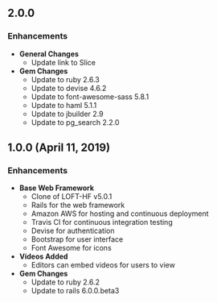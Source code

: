 ## 2.0.0

### Enhancements
- **General Changes**
  - Update link to Slice
- **Gem Changes**
  - Update to ruby 2.6.3
  - Update to devise 4.6.2
  - Update to font-awesome-sass 5.8.1
  - Update to haml 5.1.1
  - Update to jbuilder 2.9
  - Update to pg_search 2.2.0

## 1.0.0 (April 11, 2019)

### Enhancements
- **Base Web Framework**
  - Clone of LOFT-HF v5.0.1
  - Rails for the web framework
  - Amazon AWS for hosting and continuous deployment
  - Travis CI for continuous integration testing
  - Devise for authentication
  - Bootstrap for user interface
  - Font Awesome for icons
- **Videos Added**
  - Editors can embed videos for users to view
- **Gem Changes**
  - Update to ruby 2.6.2
  - Update to rails 6.0.0.beta3
